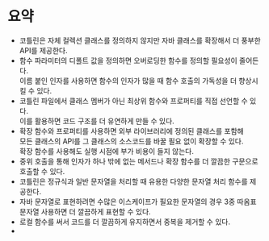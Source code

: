 요약
===

* 코틀린은 자체 컬렉션 클래스를 정의하지 않지만 자바 클래스를 확장해서 더 풍부한 API를 제공한다.       
* 함수 파라미터의 디폴트 값을 정의하면 오버로딩한 함수를 정의할 필요성이 줄어든다.                  
  이름 붙인 인자를 사용하면 함수의 인자가 많을 때 함수 호출의 가독성을 더 향상시킬 수 있다.           
* 코틀린 파일에서 클래스 멤버가 아닌 최상위 함수와 프로퍼티를 직접 선언할 수 있다.      
  이를 활용하면 코드 구조를 더 유연하게 만들 수 있다.     
* 확장 함수와 프로퍼티를 사용하면 외부 라이브러리에 정의된 클래스를 포함해        
  모든 클래스의 API를 그 클래스의 소스코드를 바꿀 필요 없이 확장할 수 있다.         
  확장 함수를 사용해도 실행 시점에 부가 비용이 들지 않는다.      
* 중위 호출을 통해 인자가 하나 밖에 없는 메서드나 확장 함수를 더 깔끔한 구문으로 호출할 수 있다.      
* 코틀린은 정규식과 일반 문자열을 처리할 때 유용한 다양한 문자열 처리 함수를 제공한다.          
* 자바 문자열로 표현하려면 수많은 이스케이프가 필요한 문자열의 경우 3중 따옴표 문자열 사용하면 더 깔끔하게 표현할 수 있다.       
* 로컬 함수를 써서 코드를 더 깔끔하게 유지하면서 중복을 제거할 수 있다.    
*    
